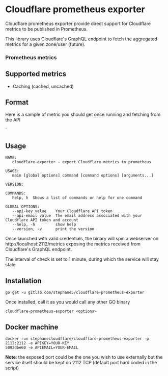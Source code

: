 # Cloudflare prometheus exporter

Cloudflare prometheus exporter provide direct support for Cloudflare metrics to be published in Prometheus.

This library uses Cloudflare's GraphQL endpoint to fetch the aggregated metrics for a given zone/user (future).

### Prometheus metrics

## Supported metrics

- Caching (cached, uncached)

## Format

Here is a sample of metric you should get once running and fetching from the API

`


## Usage

```
NAME:
   cloudflare-exporter - export Cloudflare metrics to prometheus

USAGE:
   main [global options] command [command options] [arguments...]

VERSION:

COMMANDS:
   help, h  Shows a list of commands or help for one command

GLOBAL OPTIONS:
   --api-key value    Your Cloudflare API token
   --api-email value  The email address associated with your Cloudflare API token and account
   --help, -h         show help
   --version, -v      print the version
```

Once launched with valid credentials, the binary will spin a webserver on http://localhost:2112/metrics exposing the metrics received from Cloudflare's GraphQL endpoint.

The interval of check is set to 1 minute, during which the service will stay stale.

## Installation

```
go get -u gitlab.com/stephane5/cloudflare-prometheus-exporter
```

Once installed, call it as you would call any other GO binary 

```
cloudflare-prometheus-exporter <options>
```

## Docker machine

```
docker run stephanecloudflare/cloudflare-prometheus-exporter -p 2112:2112 -e APIKEY=YOUR-KEY
5092dbe60 -e APIEMAIL=YOUR-EMAIL
```

**Note**: the exposed port could be the one you wish to use externally but the service itself should be kept on 2112 TCP (default port hard coded in the script)